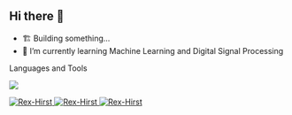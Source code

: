 ## Hi there 👋
- 🏗️ Building something...
- 🌱 I’m currently learning Machine Learning and Digital Signal Processing

Languages and Tools

[![](https://skillicons.dev/icons?i=py,html,css,js,nextjs,mongodb,tensorflow,astro,c,sqlite,r,wordpress,figma,vercel)](https://skillicons.dev)

<a href="https://www.linkedin.com/in/rexhirst/" target="_blank">
  <img src="https://img.shields.io/badge/LinkedIn-0077B5?style=for-the-badge&logo=linkedin&logoColor=white" alt="Rex-Hirst"/>
</a>
<a href="https://substack.com/@rexhirst" target="_blank">
  <img src="https://img.shields.io/badge/Substack-ff5400?style=for-the-badge&logo=substack&logoColor=white" alt="Rex-Hirst"/>
</a>

<a href="https://rexhirst.com/" target="_blank">
  <img src="https://img.shields.io/badge/Website-ffffff?style=for-the-badge" alt="Rex-Hirst"/>
</a>

<!--
**Rex-Hirst/Rex-Hirst** is a ✨ _special_ ✨ repository because its `README.md` (this file) appears on your GitHub profile.

Here are some ideas to get you started:

- 🔭 I’m currently working on ...
- 🌱 I’m currently learning ...
- 👯 I’m looking to collaborate on ...
- 🤔 I’m looking for help with ...
- 💬 Ask me about ...
- 📫 How to reach me: ...
- 😄 Pronouns: ...
- ⚡ Fun fact: ...
-->
